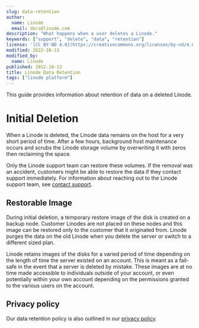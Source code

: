 ```yaml
---
slug: data-retention
author:
  name: Linode
  email: docs@linode.com
description: "What happens when a user deletes a Linode."
keywords: ["support", "delete", "data", "retention"]
license: '[CC BY-ND 4.0](https://creativecommons.org/licenses/by-nd/4.0)'
modified: 2022-10-13
modified_by:
  name: Linode
published: 2012-10-13
title: Linode Data Retention
tags: ["linode platform"]
---
```


This guide provides information about retention of data on a deleted Linode.

# Initial Deletion

When a Linode is deleted, the Linode data remains on the host for a very short period of time. After a few hours, background host maintenance occurs and scrubs the Linode storage volume by overwriting it with zeros then reclaiming the space.

Only the Linode support team can restore these volumes. If the removal was an accident, customers might be able to restore the data if they contact support immediately. For information about reaching out to the Linode support team, see [contact support](/docs/guides/support/).

## Restorable Image

During initial deletion, a temporary restore image of the disk is created on a backup node. Customer Linodes are not placed on these nodes and this image can be restored only to the customer that it originated from.
Linode purges the data on the old Linode when you delete the server or switch to a different sized plan. 

Linode retains images of the disks for a varied period of time depending on the length of time the server existed on an account. This is meant as a fail-safe in the event that a server is deleted by mistake. These images are at no time made accessible to individuals outside of your account, or even potentially within your own account depending on the permissions granted to the various users on the account.


## Privacy policy

Our data retention policy is also outlined in our [privacy policy](https://www.linode.com/legal-privacy/).
